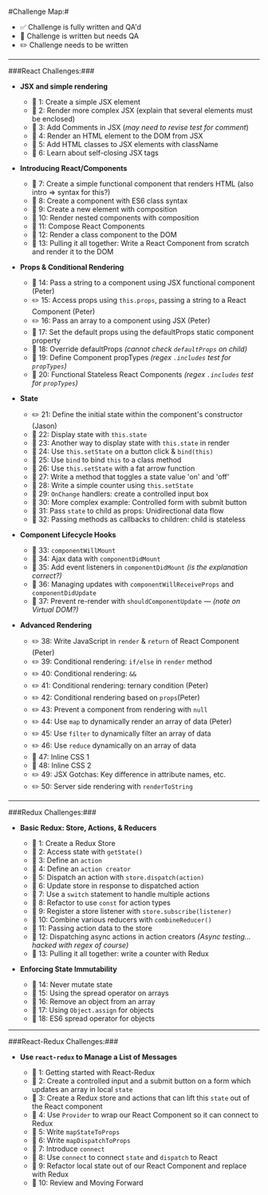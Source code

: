 #Challenge Map:#

- :white_check_mark: Challenge is fully written and QA'd 
- :pencil: Challenge is written but needs QA 
- :pencil2: Challenge needs to be written

---

###React Challenges:###

- **JSX and simple rendering**

  - :pencil: 1: Create a simple JSX element
  - :pencil: 2: Render more complex JSX (explain that several elements must be enclosed)
  - :pencil: 3: Add Comments in JSX (*may need to revise test for comment*)
  - :pencil: 4: Render an HTML element to the DOM from JSX
  - :pencil: 5: Add HTML classes to JSX elements with className
  - :pencil: 6: Learn about self-closing JSX tags

- **Introducing React/Components**

  - :pencil: 7: Create a simple functional component that renders HTML (also intro => syntax for this?)
  - :pencil: 8: Create a component with ES6 class syntax
  - :pencil: 9: Create a new element with composition
  - :pencil: 10: Render nested components with composition
  - :pencil: 11: Compose React Components
  - :pencil: 12: Render a class component to the DOM
  - :pencil: 13: Pulling it all together: Write a React Component from scratch and render it to the DOM

- **Props & Conditional Rendering**

  - :pencil: 14: Pass a string to a component using JSX functional component (Peter)
  - :pencil2: 15: Access props using `this.props`, passing a string to a React Component (Peter)
  - :pencil2: 16: Pass an array to a component using JSX (Peter)
  - :pencil: 17: Set the default props using the defaultProps static component property
  - :pencil: 18: Override defaultProps *(cannot check `defaultProps` on child)*
  - :pencil: 19: Define Component propTypes *(regex `.includes` test for `propTypes`)*
  - :pencil: 20: Functional Stateless React Components *(regex `.includes` test for `propTypes`)*

- **State**

  - :pencil2: 21: Define the initial state within the component's constructor (Jason)
  - :pencil: 22: Display state with `this.state`
  - :pencil: 23: Another way to display state with `this.state` in render
  - :pencil: 24: Use `this.setState` on a button click & `bind(this)`
  - :pencil: 25: Use `bind` to bind `this` to a class method
  - :pencil: 26: Use `this.setState` with a fat arrow function
  - :pencil: 27: Write a method that toggles a state value 'on' and 'off'
  - :pencil: 28: Write a simple counter using `this.setState`
  - :pencil: 29: `OnChange` handlers: create a controlled input box
  - :pencil: 30: More complex example: Controlled form with submit button
  - :pencil: 31: Pass `state` to child as props: Unidirectional data flow
  - :pencil: 32: Passing methods as callbacks to children: child is stateless

- **Component Lifecycle Hooks**

  - :pencil: 33: `componentWillMount`
  - :pencil: 34: Ajax data with `componentDidMount`
  - :pencil: 35: Add event listeners in `componentDidMount` *(is the explanation correct?)*
  - :pencil: 36: Managing updates with `componentWillReceiveProps` and `componentDidUpdate`
  - :pencil: 37: Prevent re-render with `shouldComponentUpdate` — *(note on Virtual DOM?)*

- **Advanced Rendering**

  - :pencil2: 38: Write JavaScript in `render` & `return` of React Component (Peter)
  - :pencil2: 39: Conditional rendering: `if/else` in `render` method
  - :pencil2: 40: Conditional rendering: `&&`
  - :pencil2: 41: Conditional rendering: ternary condition (Peter)
  - :pencil2: 42: Conditional rendering based on `props`(Peter)
  - :pencil2: 43: Prevent a component from rendering with `null`
  - :pencil2: 44: Use `map` to dynamically render an array of data (Peter)
  - :pencil2: 45: Use `filter` to dynamically filter an array of data
  - :pencil2: 46: Use `reduce` dynamically on an array of data
  - :pencil: 47: Inline CSS 1
  - :pencil: 48: Inline CSS 2
  - :pencil2: 49: JSX Gotchas: Key difference in attribute names, etc.
  - :pencil2: 50: Server side rendering with `renderToString`

---

###Redux Challenges:###

- **Basic Redux: Store, Actions, & Reducers**

  - :pencil: 1: Create a Redux Store
  - :pencil: 2: Access state with `getState()`
  - :pencil: 3: Define an `action`
  - :pencil: 4: Define an `action creator`
  - :pencil: 5: Dispatch an action with `store.dispatch(action)`
  - :pencil: 6: Update store in response to dispatched action
  - :pencil: 7: Use a `switch` statement to handle multiple actions
  - :pencil: 8: Refactor to use `const` for action types
  - :pencil: 9: Register a store listener with `store.subscribe(listener)`
  - :pencil: 10: Combine various reducers with `combineReducer()`
  - :pencil: 11: Passing action data to the store
  - :pencil: 12: Dispatching async actions in action creators *(Async testing... hacked with regex of course)*
  - :pencil: 13: Pulling it all together: write a counter with Redux

- **Enforcing State Immutability**

  - :pencil: 14: Never mutate state
  - :pencil: 15: Using the spread operator on arrays
  - :pencil: 16: Remove an object from an array
  - :pencil: 17: Using `Object.assign` for objects
  - :pencil: 18: ES6 spread operator for objects

---

###React-Redux Challenges:###

- **Use `react-redux` to Manage a List of Messages**

  - :pencil: 1: Getting started with React-Redux
  - :pencil: 2: Create a controlled input and a submit button on a form which updates an array in local `state`
  - :pencil: 3: Create a Redux store and actions that can lift this `state` out of the React component
  - :pencil: 4: Use `Provider` to wrap our React Component so it can connect to Redux
  - :pencil: 5: Write `mapStateToProps`
  - :pencil: 6: Write `mapDispatchToProps`
  - :pencil: 7: Introduce `connect`
  - :pencil: 8: Use `connect` to connect `state` and `dispatch` to React
  - :pencil: 9: Refactor local state out of our React Component and replace with Redux
  - :pencil: 10: Review and Moving Forward


